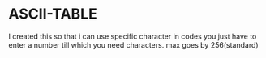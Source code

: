 # ASCII-TABLE
I created this so that i can use specific character in codes
you just have to enter a number till which you need characters. 
max goes by 256(standard)
